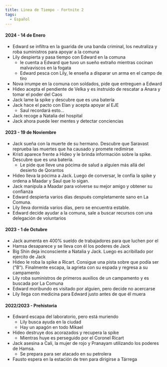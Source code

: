 ```yaml
---
title: Linea de Tiempo - Fortnite 2
tags:
  - Español
---
```


#### 2024 - 14 de Enero
- Edward se infiltra en la guarida de una banda criminal, los neutraliza y roba suministros para apoyar a la comuna
- Lily despierta y pasa tiempo con Edward en la comuna
	- le cuenta a Edward que tuvo un sueño extraño mientras cocinan malvaviscos en la fogata
	- Edward pesca con Lily, le enseña a disparar un arma en el campo de tiro
- Nova irrumpe en la comuna con soldados, pide que entreguen a Edward
- Hideo acepta el pendiente de Velka y es instruido de rescatar a Anara y tomar el poder del Caos
- Jack lame la spike y descubre que es una batería
- Jack hace el pacto con Elan y acepta apoyar al EJE
	- Saul recordará esto...
- Jack recoge a Natalia del hospital
- Jack ahora puede leer mentes y detectar conciencias
#### 2023 - 19 de Noviembre
- Jack sueña con la muerte de su hermano. Descubre que Saravast reprueba las muertes que ha causado y promete redimirse
- Kristi aparece frente a Hideo y le brinda información sobre la spike. Descubre que es una batería.
	- Le pide que lleve una pócima de salud a alguien más allá del desierto de Qorantos
- Hideo lleva la pócima a Jack. Luego de conversar, le confía la spike y ordena a Maadar y Saul que lo sigan.
- Jack manipula a Maadar para volverse su mejor amigo y obtener su confianza
- Edward despierta varios días después completamente sano en La Comuna. 
- Lily lleva dormida varios días, pero se encuentra estable.
- Edward decide ayudar a la comuna, sale a buscar recursos con una delegación de voluntarios
#### 2023 - 1 de Octubre
- Jack aumenta en 400% sueldo de trabajadores para que luchen por el
- Hamsa desaparece y se lleva con él los poderes de Jack 
- Big Shin deja inconsciente a Natalia y Jack. Luego es acribillado por ejercito de Jack
- Hideo le roba la spike a Ricart. Consigue una pista sobre que podía ser ("B"). Finalmente escapa, la agrieta con su espada y regresa a su campamento
- Lily roba suministros de primeros auxilios de un campamento y es buscada por La Comuna
- Edward moribundo es visitado por alguien, pero decide no acercarse
- Lily llega con medicina para Edward justo antes de que él muera
#### 2022/2023 - Prehistoria
- Edward escapa del laboratorio, pero está muriendo
	- Lily busca ayuda en la ciudad
	- Hay un apagón en todo Mikael
- Hideo destruye dos acorazados y recupera la spike
	- Mientras huye es perseguido por el Coronel Ricart
- Jack asesina a Cali, la mujer de rojo y Pranayam utilizando los poderes de Hamsa.
	- Se prepara para ser atacado en su petrolera
- Fausto espera en la estación de tren para dirigirse a Tárrega
